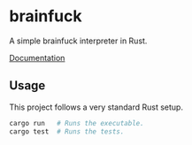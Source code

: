 # brainfuck
A simple brainfuck interpreter in Rust.

[Documentation](http://nixpulvis.github.io/brainfuck/brainfuck/)

## Usage

This project follows a very standard Rust setup.

```sh
cargo run   # Runs the executable.
cargo test  # Runs the tests.
```
